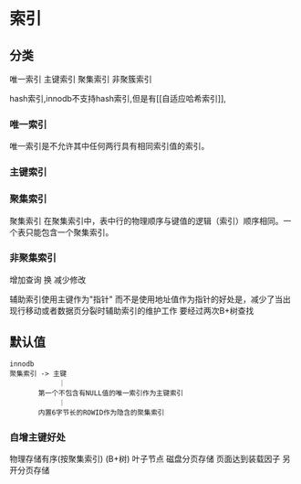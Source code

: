 # 索引
## 分类
唯一索引
主键索引
聚集索引
非聚簇索引

hash索引,innodb不支持hash索引,但是有[[自适应哈希索引]],

### 唯一索引
唯一索引是不允许其中任何两行具有相同索引值的索引。

### 主键索引

### 聚集索引
聚集索引 在聚集索引中，表中行的物理顺序与键值的逻辑（索引）顺序相同。一个表只能包含一个聚集索引。

### 非聚集索引
增加查询 换 减少修改 

辅助索引使用主键作为"指针" 而不是使用地址值作为指针的好处是，减少了当出现行移动或者数据页分裂时辅助索引的维护工作
要经过两次B+树查找

## 默认值
```
innodb
聚集索引 -> 主键
            ｜
       第一个不包含有NULL值的唯一索引作为主键索引 
            ｜
       内置6字节长的ROWID作为隐含的聚集索引
```
### 自增主键好处
物理存储有序(按聚集索引) 
(B+树) 叶子节点 磁盘分页存储
页面达到装载因子 另开分页存储